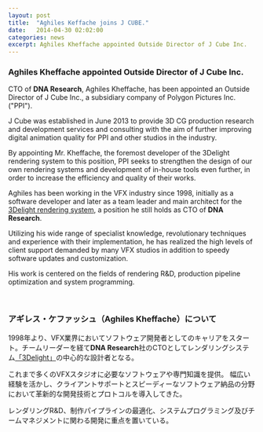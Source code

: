 ```yaml
---
layout: post
title:  "Aghiles Keffache joins J CUBE."
date:   2014-04-30 02:02:00
categories: news
excerpt: Aghiles Kheffache appointed Outside Director of J Cube Inc.
---
```


### Aghiles Kheffache appointed Outside Director of J Cube Inc.

<p>CTO of <b>DNA Research</b>, Aghiles Kheffache, has been appointed an Outside Director of J Cube Inc., a subsidiary company of Polygon Pictures Inc. ("PPI").</p>

<p>J Cube was established in June 2013 to provide 3D CG production research and development services and consulting with the aim of further improving digital animation quality for PPI and other studios in the industry.</p>

<p>By appointing Mr. Kheffache, the foremost developer of the 3Delight rendering system to this position, PPI seeks to strengthen the design of our own rendering systems and development of in-house tools even further, in order to increase the efficiency and quality of their works.</p>

<p>Aghiles has been working in the VFX industry since 1998, initially as a software developer and later as a team leader and main architect for the <a href="http://www.3delight.com">3Delight rendering system</a>, a position he still holds as CTO of <b>DNA Research</b>.</p> 

<p>Utilizing his wide range of specialist knowledge, revolutionary techniques and experience with their implementation, he has realized the high levels of client support demanded by many VFX studios in addition to speedy software updates and customization.</p>

<p>His work is centered on the fields of rendering R&D, production pipeline optimization and system programming.</p>

<br>

### アギレス・ケファッシュ（Aghiles Kheffache）について

<p>1998年より、VFX業界においてソフトウェア開発者としてのキャリアをスタート。チームリーダーを経て<b>DNA Research</b>社のCTOとしてレンダリングシステム<a href="http://www.3delight.com">「3Delight」</a>の中心的な設計者となる。</p>

<p>これまで多くのVFXスタジオに必要なソフトウェアや専門知識を提供。
幅広い経験を活かし、クライアントサポートとスピーディーなソフトウェア納品の分野において革新的な開発技術とプロトコルを導入してきた。</p>

<p>レンダリングR&D、制作パイプラインの最適化、システムプログラミング及びチームマネジメントに関わる開発に重点を置いている。</p>